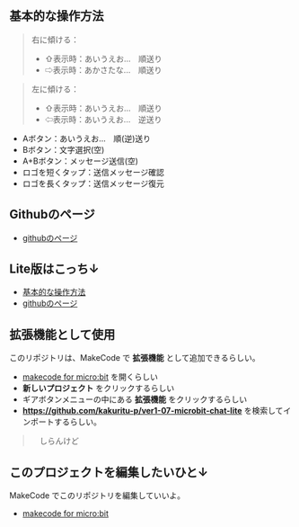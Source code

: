 ## 基本的な操作方法

> 右に傾ける：
> 
> * ⇧表示時：あいうえお...　順送り
> * ⇨表示時：あかさたな...　順送り

> 左に傾ける：
> 
> * ⇧表示時：あいうえお...　順送り
> * ⇦表示時：あいうえお...　逆送り



* Aボタン：あいうえお...　順(逆)送り
* Bボタン：文字選択(空)
* A+Bボタン：メッセージ送信(空)
* ロゴを短くタップ：送信メッセージ確認
* ロゴを長くタップ：送信メッセージ復元

## Githubのページ
* [githubのページ](https://github.com/KAKURITU-P/microbit-chat-ja)

## Lite版はこっち↓
* [基本的な操作方法](https://kakuritu-p.github.io/microbit-chat-ja-lite/)
* [githubのページ](https://github.com/KAKURITU-P/microbit-chat-ja-lite)
 
## 拡張機能として使用

このリポジトリは、MakeCode で **拡張機能** として追加できるらしい。

* [makecode for micro:bit](https://makecode.microbit.org/) を開くらしい
* **新しいプロジェクト** をクリックするらしい
* ギアボタンメニューの中にある **拡張機能** をクリックするらしい
* **https://github.com/kakuritu-p/ver1-07-microbit-chat-lite** を検索してインポートするらしい。
>　しらんけど

## このプロジェクトを編集したいひと↓

MakeCode でこのリポジトリを編集していいよ。

* [makecode for micro:bit](https://makecode.microbit.org/) 
